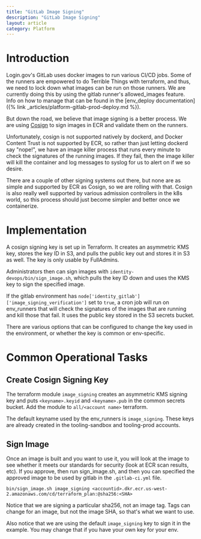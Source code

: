 ```yaml
---
title: "GitLab Image Signing"
description: "GitLab Image Signing"
layout: article
category: Platform
---
```


# Introduction

Login.gov's GitLab uses docker images to run various CI/CD jobs.  Some of the runners
are empowered to do Terrible Things with terraform, and thus, we need to lock down
what images can be run on those runners.  We are currently doing this by using the
gitlab runner's allowed_images feature.  Info on how to manage that can be found in
the [env_deploy documentation]({% link _articles/platform-gitlab-prod-deploy.md %}).

But down the road, we believe that image signing is a better process.  We are using
[Cosign](https://docs.sigstore.dev/cosign/overview/) to sign images in ECR and validate
them on the runners.

Unfortunately, cosign is not supported natively by dockerd, and Docker Content Trust is
not supported by ECR, so rather than just letting dockerd say "nope!", we have an
image killer process that runs every minute to check the signatures of the running images.
If they fail, then the image killer will kill the container and log messages to syslog
for us to alert on if we so desire.

There are a couple of other signing systems out there, but none are as simple and
supported by ECR as Cosign, so we are rolling with that.  Cosign is also really well
supported by various admission controllers in the k8s world, so this process should
just become simpler and better once we containerize.

# Implementation

A cosign signing key is set up in Terraform. It creates an asymmetric KMS key,
stores the key ID in S3, and pulls the public key out and stores it in S3 as
well. The key is only usable by FullAdmins.

Administrators then can sign images with `identity-devops/bin/sign_image.sh`, which pulls the
key ID down and uses the KMS key to sign the specified image.

If the gitlab environment has `node['identity_gitlab']['image_signing_verification']` set to
`true`, a cron job will run on env_runners that will check the signatures of the images
that are running and kill those that fail.  It uses the public key stored in
the S3 secrets bucket.

There are various options that can be configured to change the key used in the environment,
or whether the key is common or env-specific.

# Common Operational Tasks

## Create Cosign Signing Key

The terraform module `image_signing` creates an asymmetric KMS signing key and
puts `<keyname>.keyid` and `<keyname>.pub` in the common secrets bucket. Add the
module to `all/<account name>` terraform.

The default keyname used by the env_runners is `image_signing`.  These keys
are already created in the tooling-sandbox and tooling-prod accounts.

## Sign Image

Once an image is built and you want to use it, you will look at the
image to see whether it meets our standards for security (look at ECR
scan results, etc).  If you approve, then run sign_image.sh, and then you can
specified the approved image to be used by gitlab in the `.gitlab-ci.yml` file.

```
bin/sign_image.sh image_signing <accountid>.dkr.ecr.us-west-2.amazonaws.com/cd/terraform_plan:@sha256:<SHA>
```

Notice that we are signing a particular sha256, not an image tag.  Tags can change for an image,
but not the image SHA, so that's what we want to use.

Also notice that we are using the default `image_signing` key to sign it in the example.
You may change that if you have your own key for your env.
